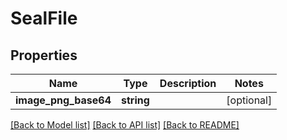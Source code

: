 # SealFile

## Properties
Name | Type | Description | Notes
------------ | ------------- | ------------- | -------------
**image_png_base64** | **string** |  | [optional] 

[[Back to Model list]](../README.md#documentation-for-models) [[Back to API list]](../README.md#documentation-for-api-endpoints) [[Back to README]](../README.md)



